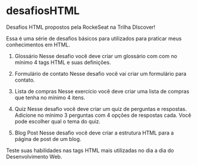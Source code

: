 # desafiosHTML
Desafios HTML propostos pela RockeSeat na Trilha DIscover!

Essa é uma série de desafios básicos para utilizados para praticar meus conhecimentos em HTML. 

1. Glossário
Nesse desafio você deve criar um glossário com com no mínimo 4 tags HTML e suas definições.

2. Formulário de contato
Nesse desafio você vai criar um formulário para contato.

3. Lista de compras
Nesse exercício você deve criar uma lista de compras que tenha no mínimo 4 itens. 

4. Quiz
Nesse desafio você deve criar um quiz de perguntas e respostas. 
Adicione no mínimo 3 perguntas com 4 opções de respostas cada. 
Você pode escolher qual o tema do quiz.

5. Blog Post
Nesse desafio você deve criar a estrutura HTML para a página de post de um blog.

Teste suas habilidades nas tags HTML mais utilizadas no dia a dia do Desenvolvimento Web.
